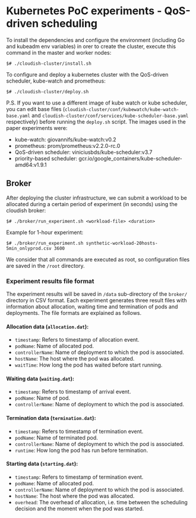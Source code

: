 # Kubernetes PoC experiments - QoS-driven scheduling

To install the dependencies and configure the environment (including Go and kubeadm env variables) in orer to create the cluster, execute this command in the master and worker nodes:

`$# ./cloudish-cluster/install.sh`

To configure and deploy a kubernetes cluster with the QoS-driven scheduler, kube-watch and prometheus:

`$# ./cloudish-cluster/deploy.sh`

P.S. If you want to use a different image of kube watch or kube scheduler, you can edit base files (`cloudish-cluster/conf/kubewatch/kube-watch-base.yaml` and `cloudish-cluster/conf/services/kube-scheduler-base.yaml` respectively) before running the `deploy.sh` script. The images used in the paper experiments were: 

- kube-watch: giovannifs/kube-watch:v0.2
- prometheus: prom/prometheus:v2.2.0-rc.0
- QoS-driven scheduler: viniciusbds/kube-scheduler:v3.7
- priority-based scheduler: gcr.io/google_containers/kube-scheduler-amd64:v1.9.1

## Broker

After deploying the cluster infrastructure, we can submit a workload to be allocated during a certain period of experiment (in seconds) using the cloudish broker:

`$# ./broker/run_experiment.sh <workload-file> <duration>`

Example for 1-hour experiment:

`$# ./broker/run_experiment.sh synthetic-workload-20hosts-5min_onlyprod.csv 3600`

We consider that all commands are executed as root, so configuration files are saved in the `/root` directory.

### Experiment results file format

The experiment results will be saved in `/data` sub-directory of the `broker/` directory in CSV format. Each experiment generates three result files with information about allocation, waiting time and termination of pods and deployments. The file formats are explained as follows.

#### Allocation data (`allocation.dat`):

- `timestamp`: Refers to timestamp of allocation event.
- `podName`: Name of allocated pod.
- `controllerName`: Name of deployment to which the pod is associated.
- `hostName`: The host where the pod was allocated.
- `waitTime`: How long the pod has waited before start running.

#### Waiting data (`waiting.dat`):

- `timestamp`: Refers to timestamp of arrival event.
- `podName`: Name of pod.
- `controllerName`: Name of deployment to which the pod is associated.

#### Termination data (`termination.dat`):

- `timestamp`: Refers to timestamp of termination event.
- `podName`: Name of terminated pod.
- `controllerName`: Name of deployment to which the pod is associated.
- `runtime`: How long the pod has run before termination.

#### Starting data (`starting.dat`):

- `timestamp`: Refers to timestamp of termination event.
- `podName`: Name of allocated pod.
- `controllerName`: Name of deployment to which the pod is associated.
- `hostName`: The host where the pod was allocated.
- `overhead`: The overhead of allocation, i.e. time between the scheduling decision and the moment when the pod was started.
